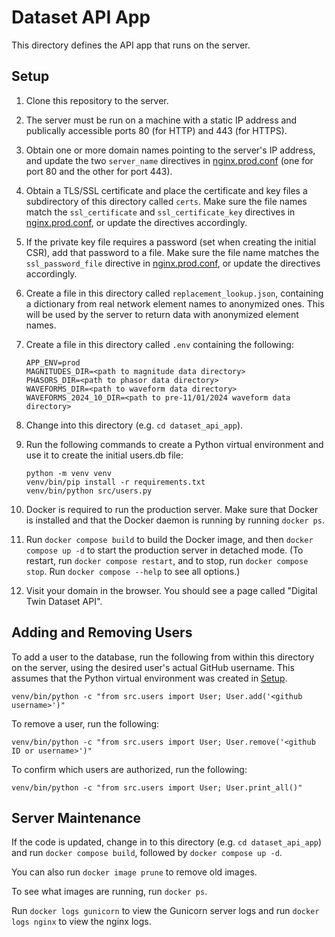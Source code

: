 # Dataset API App

This directory defines the API app that runs on the server.

## Setup

1. Clone this repository to the server.

2. The server must be run on a machine with a static IP address and publically
   accessible ports 80 (for HTTP) and 443 (for HTTPS).

3. Obtain one or more domain names pointing to the server's IP address, and update the
   two `server_name` directives in [nginx.prod.conf](nginx.prod.conf) (one for port 80
   and the other for port 443).

4. Obtain a TLS/SSL certificate and place the certificate and key files a subdirectory
   of this directory called `certs`. Make sure the file names match the `ssl_certificate`
   and `ssl_certificate_key` directives in [nginx.prod.conf](nginx.prod.conf), or update
   the directives accordingly.

5. If the private key file requires a password (set when creating the initial CSR), add
   that password to a file. Make sure the file name matches the `ssl_password_file`
   directive in [nginx.prod.conf](nginx.prod.conf), or update the directives accordingly.

6. Create a file in this directory called `replacement_lookup.json`, containing a
   dictionary from real network element names to anonymized ones. This will be used by
   the server to return data with anonymized element names.

7. Create a file in this directory called `.env` containing the following:

   ```env
   APP_ENV=prod
   MAGNITUDES_DIR=<path to magnitude data directory>
   PHASORS_DIR=<path to phasor data directory>
   WAVEFORMS_DIR=<path to waveform data directory>
   WAVEFORMS_2024_10_DIR=<path to pre-11/01/2024 waveform data directory>
   ```

8. Change into this directory (e.g. `cd dataset_api_app`).

9. Run the following commands to create a Python virtual environment and use it to
   create the initial users.db file:

   ```
   python -m venv venv
   venv/bin/pip install -r requirements.txt
   venv/bin/python src/users.py
   ```

10. Docker is required to run the production server. Make sure that Docker is installed
    and that the Docker daemon is running by running `docker ps`.

11. Run `docker compose build` to build the Docker image, and then `docker compose up -d`
    to start the production server in detached mode. (To restart, run
    `docker compose restart`, and to stop, run `docker compose stop`. Run
    `docker compose --help` to see all options.)

12. Visit your domain in the browser. You should see a page called "Digital Twin Dataset
    API".

## Adding and Removing Users

To add a user to the database, run the following from within this directory on the
server, using the desired user's actual GitHub username. This assumes that the Python
virtual environment was created in [Setup](#setup).

```
venv/bin/python -c "from src.users import User; User.add('<github username>')"
```

To remove a user, run the following:

```
venv/bin/python -c "from src.users import User; User.remove('<github ID or username>')"
```

To confirm which users are authorized, run the following:

```
venv/bin/python -c "from src.users import User; User.print_all()"
```

## Server Maintenance

If the code is updated, change in to this directory (e.g. `cd dataset_api_app`) and run
`docker compose build`, followed by `docker compose up -d`.

You can also run `docker image prune` to remove old images.

To see what images are running, run `docker ps`.

Run `docker logs gunicorn` to view the Gunicorn server logs and run `docker logs nginx`
to view the nginx logs.
